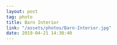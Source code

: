 ```yaml
---
layout: post
tag: photo
title: Barn Interior
link: "/assets/photos/Barn-Interior.jpg"
date: 2019-04-21 14:38:40
---
```

